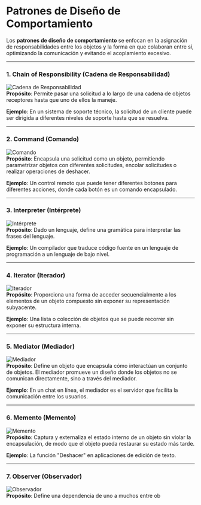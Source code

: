 # Patrones de Diseño de Comportamiento

Los **patrones de diseño de comportamiento** se enfocan en la asignación de responsabilidades entre los objetos y la forma en que colaboran entre sí, optimizando la comunicación y evitando el acoplamiento excesivo.

---

### 1. Chain of Responsibility (Cadena de Responsabilidad)
![Cadena de Responsabilidad](https://refactoring.guru/images/patterns/diagrams/chain-of-responsibility/solution1-en.png?id=dccad3e628bd2b8f1856c99369ca6e5b)  
**Propósito**: Permite pasar una solicitud a lo largo de una cadena de objetos receptores hasta que uno de ellos la maneje.

**Ejemplo**: En un sistema de soporte técnico, la solicitud de un cliente puede ser dirigida a diferentes niveles de soporte hasta que se resuelva.

---

### 2. Command (Comando)
![Comando](https://refactoring.guru/images/patterns/diagrams/command/structure-indexed.png?id=95529d7282dc7bc1c5bc443423b1cf4f)  
**Propósito**: Encapsula una solicitud como un objeto, permitiendo parametrizar objetos con diferentes solicitudes, encolar solicitudes o realizar operaciones de deshacer.

**Ejemplo**: Un control remoto que puede tener diferentes botones para diferentes acciones, donde cada botón es un comando encapsulado.

---

### 3. Interpreter (Intérprete)
![Intérprete](https://reactiveprogramming.io/_next/image?url=%2Fbooks%2Fpatterns%2Fimg%2Fpatterns%2Finterpreter2.png&w=3840&q=75)  
**Propósito**: Dado un lenguaje, define una gramática para interpretar las frases del lenguaje.

**Ejemplo**: Un compilador que traduce código fuente en un lenguaje de programación a un lenguaje de bajo nivel.

---

### 4. Iterator (Iterador)
![Iterador](https://refactoring.guru/images/patterns/diagrams/iterator/structure-indexed.png?id=7bc28907ff6b480db6635a93ebaa10ff)  
**Propósito**: Proporciona una forma de acceder secuencialmente a los elementos de un objeto compuesto sin exponer su representación subyacente.

**Ejemplo**: Una lista o colección de objetos que se puede recorrer sin exponer su estructura interna.

---

### 5. Mediator (Mediador)
![Mediador](https://refactoring.guru/images/patterns/diagrams/mediator/structure-indexed.png?id=a82d4cf1b92a4f72af32f231ffd21131)  
**Propósito**: Define un objeto que encapsula cómo interactúan un conjunto de objetos. El mediador promueve un diseño donde los objetos no se comunican directamente, sino a través del mediador.

**Ejemplo**: En un chat en línea, el mediador es el servidor que facilita la comunicación entre los usuarios.

---

### 6. Memento (Memento)
![Memento](https://refactoring.guru/images/patterns/diagrams/memento/structure1-indexed.png?id=f79a8356b087ae6b004aec42b787ae2e)  
**Propósito**: Captura y externaliza el estado interno de un objeto sin violar la encapsulación, de modo que el objeto pueda restaurar su estado más tarde.

**Ejemplo**: La función "Deshacer" en aplicaciones de edición de texto.

---

### 7. Observer (Observador)
![Observador](https://ejemplo.com/imagenes/observer_pattern.jpg)  
**Propósito**: Define una dependencia de uno a muchos entre ob

